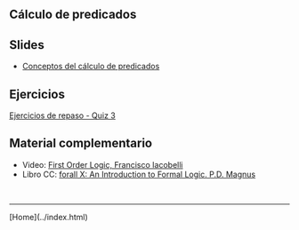 ## Cálculo de predicados

## Slides

- [Conceptos del cálculo de predicados](../slides/02.2-CalculoDePredicados.pdf)

<!--
- [Derivaciones lógicas en el cálculo de predicados](../slides/02.3-Derivaciones.pdf)
- [Curiosidades matemáticas](../slides/02.5-EcuacionesDiofantinas.pdf)
-->


## Ejercicios

[Ejercicios de repaso - Quiz 3](03-Ejercicios-201820-Derivaciones-Predicados.pdf)  

<!--
[Ejercicios de repaso - Quiz 4](04-Ejercicios-201910.pdf)  
-->

## Material complementario

- Video: [First Order Logic, Francisco Iacobelli](https://www.youtube.com/watch?v=73AUBVOW-sM)  
- Libro CC: [forall X: An Introduction to Formal Logic. P.D. Magnus](https://www.fecundity.com/logic/)  

<!--

## Explorando más alla

- Sobre la [Paradoja de Russell](https://es.wikipedia.org/wiki/Paradoja_de_Russell)  
- Video: [Russell's Paradox - A Ripple in the Foundations of Mathematics](https://www.youtube.com/watch?v=xauCQpnbNAM)  
- [Math's Existential Crisis (Gödel's Incompleteness Theorems)](https://www.youtube.com/watch?v=YrKLy4VN-7k)  
- [Impossible Programs (The Halting Problem)](https://www.youtube.com/watch?v=wGLQiHXHWNk)  
- [Proof That Computers Can't Do Everything (The Halting Problem)](https://www.youtube.com/watch?v=92WHN-pAFCs)  
- [Gödel's First Incompleteness Theorem, Proof Sketch](https://www.youtube.com/watch?v=svOTZEbj3ys&t=15s)  
-->

<BR>
<HR>
[Home](../index.html)
<BR>



